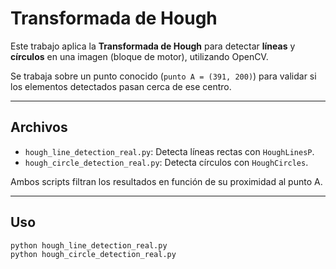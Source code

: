 # Transformada de Hough

Este trabajo  aplica la **Transformada de Hough** para detectar **líneas** y **círculos** en una imagen (bloque de motor), utilizando OpenCV.

Se trabaja sobre un punto conocido (`punto A = (391, 200)`) para validar si los elementos detectados pasan cerca de ese centro.

---

## Archivos

- `hough_line_detection_real.py`: Detecta líneas rectas con `HoughLinesP`.
- `hough_circle_detection_real.py`: Detecta círculos con `HoughCircles`.

Ambos scripts filtran los resultados en función de su proximidad al punto A.

---

## Uso

```bash
python hough_line_detection_real.py
python hough_circle_detection_real.py
